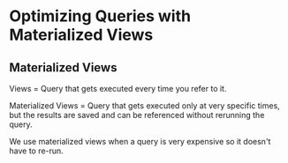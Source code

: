 # Optimizing Queries with Materialized Views

## Materialized Views

Views = Query that gets executed every time you refer to it.

Materialized Views = Query that gets executed only at very specific times, but the 
results are saved and can be referenced without rerunning the query.

We use materialized views when a query is very expensive so it doesn't have to re-run.
 